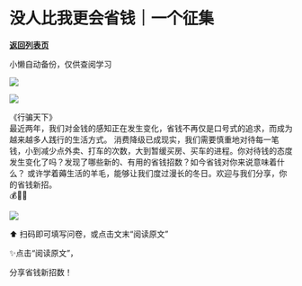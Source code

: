 # 没人比我更会省钱｜一个征集

[**返回列表页**](/gzh/看理想)

小懒自动备份，仅供查阅学习

![](https://mmbiz.qpic.cn/mmbiz_png/aP7vrTpXJxRA0ViaNRqia18YGj5LgX4VSibTFXfBlkXZakYUA8yBkEQYYmpmDmxH0IZyeY4oUcOiabiaj1PywxF6StQ/640?wx_fmt=png)

![](https://mmbiz.qpic.cn/mmbiz_png/aP7vrTpXJxRj8PfLYfDYLxBwWZRfCSEZdJSjIltYU4Qb1OaA4d2yibHY1zgFbzgVj0HyaPEV2w0IRFu3xBRdILw/640?wx_fmt=png&from;=appmsg)

《行骗天下》  
最近两年，我们对金钱的感知正在发生变化，省钱不再仅是口号式的追求，而成为越来越多人践行的生活方式。
消费降级已成现实，我们需要慎重地对待每一笔钱，小到减少点外卖、打车的次数，大到暂缓买房、买车的进程。你对待钱的态度发生变化了吗？发现了哪些新的、有用的省钱招数？如今省钱对你来说意味着什么？
或许学着薅生活的羊毛，能够让我们度过漫长的冬日。欢迎与我们分享，你的省钱新招。  
💰👛💪

![](https://mmbiz.qpic.cn/mmbiz_jpg/aP7vrTpXJxRj8PfLYfDYLxBwWZRfCSEZcDSgR2JBO00ZibdYd4CLYT4n36dpMiblSM8Vj0jD7SrcEbz8C5y9d19Q/640?wx_fmt=jpeg&from;=appmsg)

⬆️ 扫码即可填写问卷，或点击文末“阅读原文”

  

✨点击“阅读原文”，

分享省钱新招数！

